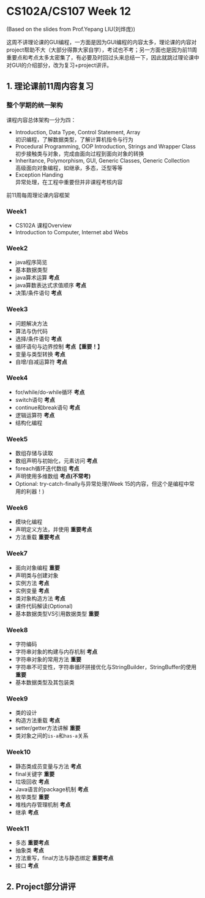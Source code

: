 # CS102A/CS107 Week 12
(Based on the slides from Prof.Yepang LIU(刘烨庞))        

这周不讲理论课的GUI编程，一方面是因为GUI编程的内容太多，理论课的内容对project帮助不大（大部分得靠大家自学），考试也不考；另一方面也是因为前11周重要点和考点太多太密集了，有必要及时回过头来总结一下，因此就跳过理论课中对GUI的介绍部分，改为复习+project讲评。

## 1. 理论课前11周内容复习

### 整个学期的统一架构
课程内容总体架构一分为四：     

- Introduction, Data Type, Control Statement, Array     
初识编程，了解数据类型，了解计算机指令与行为   
- Procedural Programming, OOP Introduction, Strings and Wrapper Class      
初步接触类与对象，完成由面向过程到面向对象的转换     
- Inheritance, Polymorphism, GUI, Generic Classes, Generic Collection      
高级面向对象编程，如继承，多态，泛型等等       
- Exception Handing      
异常处理，在工程中重要但并非课程考核内容

前11周每周理论课内容框架

### Week1
- CS102A 课程Overview
- Introduction to Computer, Internet abd Webs

### Week2 
- java程序简览
- 基本数据类型
- java算术运算 **考点**
- java算数表达式求值顺序 **考点**
- 决策/条件语句 **考点**

### Week3
- 问题解决方法
- 算法与伪代码
- 选择/条件语句 **考点**
- 循环语句与边界控制 **考点【重要！】**
- 变量与类型转换 **考点**
- 自增/自减运算符 **考点**

### Week4
- for/while/do-while循环 **考点**
- switch语句 **考点**
- continue和break语句 **考点**
- 逻辑运算符 **考点**
- 结构化编程

### Week5
- 数组存储与读取
- 数组声明与初始化，元素访问 **考点**
- foreach循环迭代数组 **考点**
- 声明使用多维数组 **考点(不常考)**
- Optional: try-catch-finally与异常处理(Week 15的内容，但这个是编程中常用的利器！)

### Week6
- 模块化编程
- 声明定义方法，并使用 **重要考点**
- 方法重载 **重要考点**

### Week7
- 面向对象编程 **重要**
- 声明类与创建对象
- 实例方法 **考点**
- 实例变量 **考点**
- 类对象构造方法 **考点**
- 课件代码解读(Optional)
- 基本数据类型VS引用数据类型 **重要**

### Week8
- 字符编码
- 字符串对象的构建与内存机制 **考点**
- 字符串对象的常用方法 **重要**
- 字符串不可变性，字符串循环拼接优化与StringBuilder，StringBuffer的使用 **重要**
- 基本数据类型及其包装类

### Week9
- 类的设计
- 构造方法重载 **考点**
- setter/getter方法讲解 **重要**
- 类对象之间的```is-a```和```has-a```关系

### Week10
- 静态类成员变量与方法 **考点**
- final关键字 **重要**
- 垃圾回收 **考点**
- Java语言的package机制 **考点**
- 枚举类型 **重要**
- 堆栈内存管理机制 **考点**
- 继承 **考点**

### Week11
- 多态 **重要考点**
- 抽象类 **考点**
- 方法重写，final方法与静态绑定 **重要考点**
- 接口 **考点**

## 2. Project部分讲评
